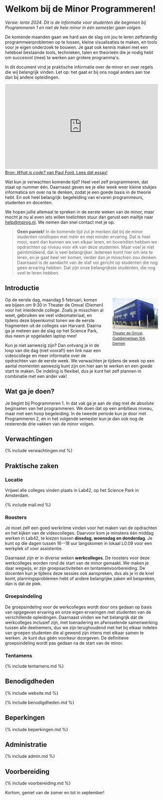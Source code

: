 # Welkom bij de Minor Programmeren!

*Versie: lente 2024. Dit is de informatie voor studenten die beginnen bij Programmeren 1 en niet de hele minor in één semester gaan volgen.*

De komende maanden gaan we hard aan de slag om jou te leren zelfstandig programmeerproblemen op te lossen, kleine visualisaties te maken, en tools voor je eigen onderzoek te bouwen. Je gaat ook kennis maken met een heleboel bestaande tools, technieken, talen en theorieën die je nodig hebt om succesvol (mee) te werken aan grotere programma's.

In dit document vind je praktische informatie over de minor en over regels die wij belangrijk vinden. Let op: het gaat er bij ons nogal anders aan toe dan bij andere opleidingen.

<iframe style="width:100%; height: 280px;" src="https://player.vimeo.com/video/130987431?color=ff9933&title=0&byline=0&portrait=0" frameborder="0" webkitallowfullscreen mozallowfullscreen allowfullscreen></iframe>
<a href="http://www.bloomberg.com/graphics/2015-paul-ford-what-is-code/">
Bron: <em>What is code?</em> van Paul Ford. Lees dat essay!</a>

Wat kun je verwachten komende tijd? Heel veel zelf programmeren, dat staat op nummer één. Daarnaast geven we je elke week weer kleine stukjes informatica om over na te denken, zodat je een goede basis in de theorie hebt. En ook heel belangrijk: begeleiding van ervaren programmeurs, studenten en docenten.

We hopen jullie allemaal te spreken in de eerste weken van de minor, maar mocht je nu al even iets willen toelichten stuur dan gerust een mailtje naar <help@mprog.nl>. We nemen dan snel contact met je op.

> **Geen paniek!** In de komende tijd zul je merken dat bij de minor studenten rondlopen met méér en met minder ervaring. Dat is heel mooi, want dan kunnen we van elkaar leren, en bovendien hebben we opdrachten op niveau voor elk van deze studenten. Maar voel je niet geïntimideerd, dat is veel belangrijker. Iedereen komt hier om iets te leren, en je gaat heel ver komen, verder dan je misschien zou denken. Daarnaast is de aandacht van de staf vol gericht op studenten die nog geen ervaring hebben. Dat zijn onze belangrijkste studenten, die nog veel te leren hebben.

## Introductie

<div style="float:right; max-width: 150px; margin-left:2em; margin-bottom:2em; margin-top:0.25em">
<a href="https://www.theaterdeomval.nl"><img src="../omval.jpg" style="max-width:150px;"><br><small>Theater de Omval, Ouddiemerlaan&nbsp;104,  Diemen</small></a>
</div>

Op de eerste dag, maandag 5 februari, komen we bijeen om 9:30 in Theater de Omval (Diemen) voor het inleidende college. Zoals je misschien al weet, gebruiken we veel videomateriaal, en tijdens deze bijeenkomst tonen we de eerste fragmenten uit de colleges van Harvard. Daarna ga je meteen aan de slag op het Science Park, dus neem je opgeladen laptop mee!

Kun je niet aanwezig zijn? Dan ontvang je in de loop van die dag (niet vooraf!) een link naar een videocollege en meer informatie over de opdrachten van de eerste week. We verwachten je tijdens de week op een aantal momenten aanwezig kunt zijn om hier aan te werken en een goede start te maken. De indeling is flexibel, dus je kunt het zelf plannen in combinatie met een ander vak!

## Wat ga je doen?

Je begint bij Programmeren 1. In dat vak ga je aan de slag met de absolute beginselen van het programmeren. We doen dat op een ambitieus niveau, maar met een hoop begeleiding. In de tweede periode kun je door met Programmeren 2, en in het volgende semester kun je dan ook nog de resterende drie vakken van de minor volgen.

## Verwachtingen

{% include verwachtingen.md %}

## Praktische zaken

### Locatie

Vrijwel alle colleges vinden plaats in Lab42, op het Science Park in Amsterdam.

{% include mail.md %}

### Roosters

Je moet zelf een goed werkritme vinden voor het maken van de opdrachten en het kijken van de videocolleges. Daarvoor kom je minstens één middag werken in Lab42, te kiezen tussen **dinsdag, woensdag en donderdag**. Je kunt op die dagen tussen 16--18 uur langskomen in lokaal L0.09 voor een werkplek of voor assistentie.

Daarnaast zijn er in diverse weken **werkcolleges**. De roosters voor deze werkcolleges worden rond de start van de minor gemaakt. We maken je daar wegwijs, er zijn groepsactiviteiten en tentamenvoorbereiding. De docenten kun je tijdens deze sessies ook aanspreken, dus als je in de knel komt, planningsproblemen hebt of andere belangrijke zaken wil bespreken, dan is dat de plek.

### Groepsindeling

De groepsindeling voor de werkcolleges wordt door ons gedaan op basis van opgegeven ervaring en onze eigen ervaringen met studenten van de verschillende opleidingen. Daarnaast vinden we het belangrijk dat de werkcolleges inclusief zijn, met toenadering en afwisselende samenwerking tussen alle deelnemers, dus we zijn terughoudend met het bij elkaar indelen van groepen studenten die al gewend zijn intens met elkaar samen te werken. Je kunt dus géén voorkeur doorgeven. De definitieve groepsindeling wordt pas gedaan na de start van de minor.

### Tentamens

{% include tentamens.md %}

## Benodigdheden

{% include website.md %}

{% include benodigdheden.md %}

## Beperkingen

{% include beperkingen.md %}

## Administratie

{% include admin.md %}

## Voorbereiding

{% include voorbereiding.md %}

Kortom, geniet van de zomer en tot in september!
